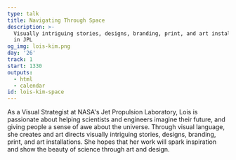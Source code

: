 ```yaml
---
type: talk
title: Navigating Through Space
description: >-
  Visually intriguing stories, designs, branding, print, and art installations
  in JPL
og_img: lois-kim.png
day: '26'
track: 1
start: 1330
outputs:
  - html
  - calendar
id: lois-kim-space
---
```


As a Visual Strategist at NASA's Jet Propulsion Laboratory, Lois is passionate about helping scientists and engineers imagine their future, and giving people a sense of awe about the universe. Through visual language, she creates and art directs visually intriguing stories, designs, branding, print, and art installations. She hopes that her work will spark inspiration and show the beauty of science through art and design.
